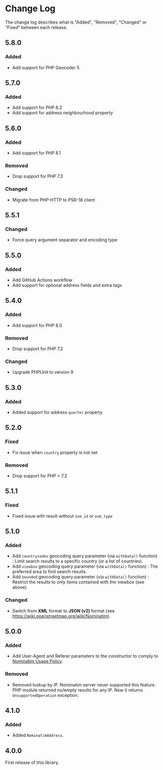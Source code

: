 # Change Log

The change log describes what is "Added", "Removed", "Changed" or "Fixed" between each release.

## 5.8.0

### Added

- Add support for PHP Geocoder 5

## 5.7.0

### Added

- Add support for PHP 8.2
- Add support for address neighbourhood property

## 5.6.0

### Added

- Add support for PHP 8.1

### Removed

- Drop support for PHP 7.3

### Changed

- Migrate from PHP-HTTP to PSR-18 client

## 5.5.1

### Changed

- Force query argument separator and encoding type

## 5.5.0

### Added

- Add GitHub Actions workflow
- Add support for optional address fields and extra tags

## 5.4.0

### Added

- Add support for PHP 8.0

### Removed

- Drop support for PHP 7.2

### Changed

- Upgrade PHPUnit to version 9

## 5.3.0

### Added

- Added support for address `quarter` property

## 5.2.0

### Fixed

- Fix issue when `country` property is not set

### Removed

- Drop support for PHP < 7.2

## 5.1.1

### Fixed

- Fixed issue with result without `osm_id` or `osm_type`

## 5.1.0

### Added

- Add `countrycodes` geocoding query parameter (via `withData()` function) : Limit search results to a specific country (or a list of countries).
- Add `viewbox` geocoding query parameter (via `withData()` function) : The preferred area to find search results.
- Add `bounded` geocoding query parameter (via `withData()` function) : Restrict the results to only items contained with the viewbox (see above).

### Changed

- Switch from **XML** format to **JSON (v2)** format (see <https://wiki.openstreetmap.org/wiki/Nominatim>).

## 5.0.0

### Added

- Add User-Agent and Referer parameters to the constructor to comply to [Nominatim Usage Policy](https://operations.osmfoundation.org/policies/nominatim/).

### Removed

- Removed lookup by IP. Nominatim server never supported this feature. PHP module returned no/empty results for any IP. Now it returns `UnsupportedOperation` exception.

## 4.1.0

### Added

- Added `NominatimAddress`.

## 4.0.0

First release of this library.
